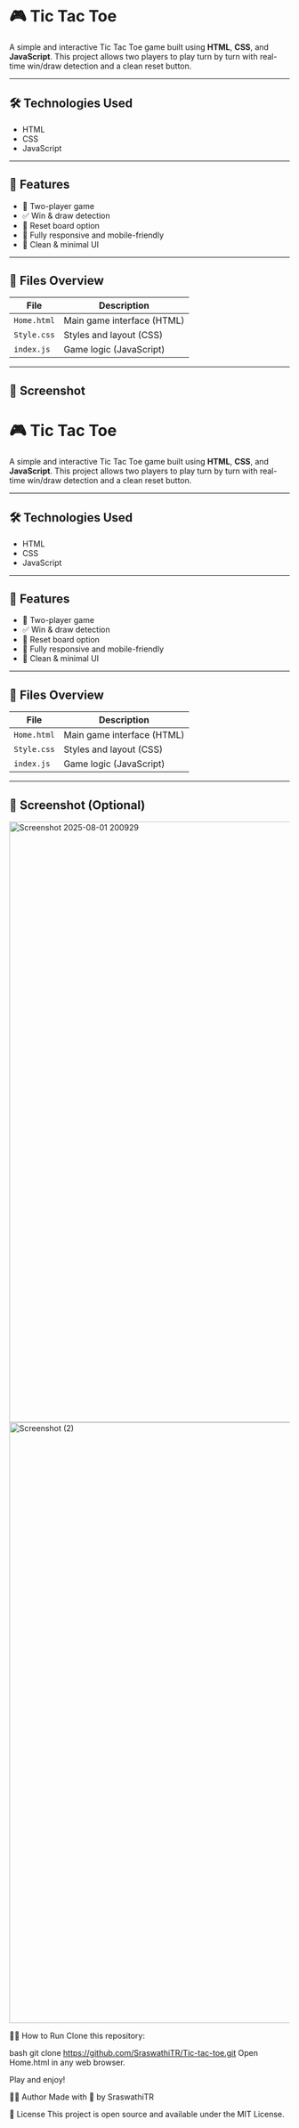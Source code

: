# 🎮 Tic Tac Toe

A simple and interactive Tic Tac Toe game built using **HTML**, **CSS**, and **JavaScript**. This project allows two players to play turn by turn with real-time win/draw detection and a clean reset button.

---

## 🛠️ Technologies Used

- HTML
- CSS
- JavaScript

---

## 🚀 Features

- 👥 Two-player game
- ✅ Win & draw detection
- 🔁 Reset board option
- 📱 Fully responsive and mobile-friendly
- 🎨 Clean & minimal UI

---

## 📁 Files Overview

| File        | Description                |
|-------------|-----------------------------|
| `Home.html` | Main game interface (HTML)  |
| `Style.css` | Styles and layout (CSS)     |
| `index.js`  | Game logic (JavaScript)     |

---

## 📸 Screenshot 
# 🎮 Tic Tac Toe

A simple and interactive Tic Tac Toe game built using **HTML**, **CSS**, and **JavaScript**. This project allows two players to play turn by turn with real-time win/draw detection and a clean reset button.

---

## 🛠️ Technologies Used

- HTML
- CSS
- JavaScript

---

## 🚀 Features

- 👥 Two-player game
- ✅ Win & draw detection
- 🔁 Reset board option
- 📱 Fully responsive and mobile-friendly
- 🎨 Clean & minimal UI

---

## 📁 Files Overview

| File        | Description                |
|-------------|-----------------------------|
| `Home.html` | Main game interface (HTML)  |
| `Style.css` | Styles and layout (CSS)     |
| `index.js`  | Game logic (JavaScript)     |

---

## 📸 Screenshot (Optional)
<img width="1920" height="1080" alt="Screenshot 2025-08-01 200929" src="https://github.com/user-attachments/assets/936547e5-f9f6-45ca-9663-2ef7c2f370df" />
<img width="1920" height="1080" alt="Screenshot (2)" src="https://github.com/user-attachments/assets/f8b97fe8-3337-4665-837a-df96a7243a67" />

🧑‍💻 How to Run
Clone this repository:

bash
git clone https://github.com/SraswathiTR/Tic-tac-toe.git
Open Home.html in any web browser.

Play and enjoy!

🙋‍♀️ Author
Made with 💙 by SraswathiTR

📄 License
This project is open source and available under the MIT License.

